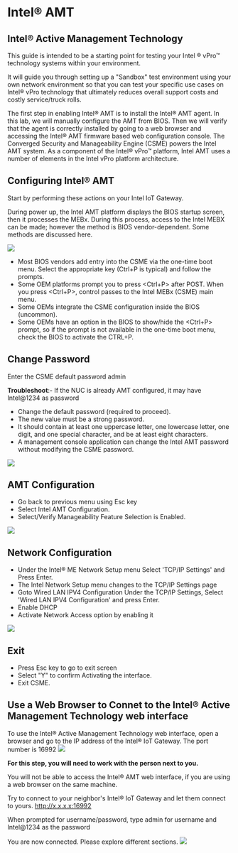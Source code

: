 # Intel® AMT



 ## Intel® Active Management Technology

This guide is intended to be a starting point for testing your Intel ® vPro™ technology systems within your environment.

It will guide you through setting up a "Sandbox" test environment using your own network environment so that you can test your specific use cases on Intel® vPro technology that ultimately reduces overall support costs and costly service/truck rolls.

The first step in enabling Intel® AMT is to install the Intel® AMT agent. In this lab, we will manually configure the AMT from BIOS. Then we will verify that the agent is correctly installed by going to a web browser and accessing the Intel® AMT firmware based web configuration console. The Converged Security and Manageability Engine (CSME) powers the Intel AMT system. As a component of the Intel® vPro™ platform, Intel AMT uses a number of elements in the Intel vPro platform architecture.
## Configuring Intel® AMT

Start by performing these actions on your Intel IoT Gateway.



During power up, the Intel AMT platform displays the BIOS startup screen, then it processes the MEBx. During this process, access to the Intel MEBX can be made; however the method is BIOS vendor-dependent. Some methods are discussed here.

![](images/MEBX001.JPG)
*   Most BIOS vendors add entry into the CSME via the one-time boot menu. Select the appropriate key (Ctrl+P is typical) and follow the prompts.
*   Some OEM platforms prompt you to press <Ctrl+P> after POST. When you press <Ctrl+P>, control passes to the Intel MEBx (CSME) main menu.
*   Some OEMs integrate the CSME configuration inside the BIOS (uncommon).
*   Some OEMs have an option in the BIOS to show/hide the <Ctrl+P> prompt, so if the prompt is not available in the one-time boot menu, check the BIOS to activate the CTRL+P.

## Change Password
Enter the CSME default password admin

**Troubleshoot**:- If the NUC is already AMT configured, it may have Intel@1234 as password

*   Change the default password (required to proceed).
*   The new value must be a strong password.
*   It should contain at least one uppercase letter, one lowercase letter, one digit, and one special character, and be at least eight characters.
*   A management console application can change the Intel AMT password without modifying the CSME password.

![](images/MEBX002.JPG)

## AMT Configuration
*   Go back to previous menu using Esc key
*   Select Intel AMT Configuration.
*   Select/Verify Manageability Feature Selection is Enabled.

![](images/MEBX003.JPG)

## Network Configuration
*   Under the Intel® ME Network Setup menu Select 'TCP/IP Settings' and Press Enter.
*   The Intel Network Setup menu changes to the TCP/IP Settings page
*   Goto Wired LAN IPV4 Configuration Under the TCP/IP Settings, Select 'Wired LAN IPV4 Configuration' and press Enter.
*   Enable DHCP
*   Activate Network Access option by enabling it

![](images/MEBX004.JPG)

## Exit
*   Press Esc key to go to exit screen
*   Select "Y" to confirm Activating the interface.
*   Exit CSME.

## Use a Web Browser to Connet to the Intel® Active Management Technology web interface

To use the Intel® Active Management Technology web interface, open a browser and go to the IP address of the Intel® IoT Gateway. The port number is 16992
![](images/002-Intel-AMT-Web-Browser-Login-Screen.jpg)


**For this step, you will need to work with the person next to you.**

You will not be able to access the Intel® AMT web interface, if you are using a web browser on the same machine.

Try to connect to your neighbor's Intel® IoT Gateway and let them connect to yours. http://x.x.x.x:16992

When prompted for username/password, type admin for username and Intel@1234 as the password

You are now connected. Please explore different sections.
![](images/003-Intel-AMT-Web-Browser-Screen.jpg)
